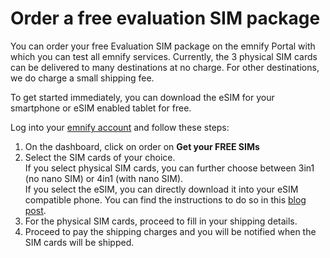 # Order a free evaluation SIM package

You can order your free Evaluation SIM package on the emnify Portal with which you can test all emnify services.
Currently, the 3 physical SIM cards can be delivered to many destinations at no charge.
For other destinations, we do charge a small shipping fee.

To get started immediately, you can download the eSIM for your smartphone or eSIM enabled tablet for free.

Log into your [emnify account](https://portal.emnify.com) and follow these steps:

1. On the dashboard, click on order on **Get your FREE SIMs**
1. Select the SIM cards of your choice.  
If you select physical SIM cards, you can further choose between 3in1 (no nano SIM) or 4in1 (with nano SIM).  
If you select the eSIM, you can directly download it into your eSIM compatible phone.
You can find the instructions to do so in this [blog post](https://www.emnify.com/en/developer-hub/emnify-developer-esim).
1. For the physical SIM cards, proceed to fill in your shipping details.
1. Proceed to pay the shipping charges and you will be notified when the SIM cards will be shipped.